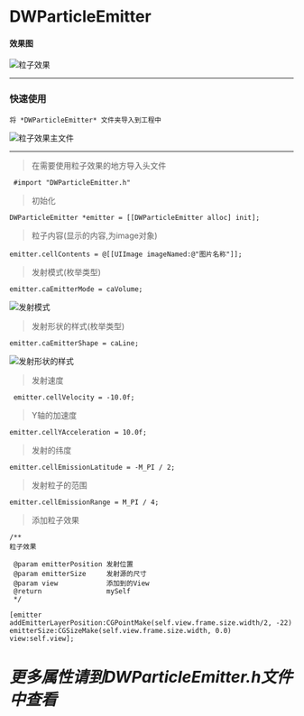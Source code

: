 # DWParticleEmitter
#### 效果图
![粒子效果](https://github.com/dwanghello/DWParticleEmitter/blob/master/粒子效果.gif)

---

### 快速使用
>
    将 *DWParticleEmitter* 文件夹导入到工程中
>
![粒子效果主文件](/Users/sihaiquanqiu/Desktop/DWParticleEmitter/粒子效果主文件.png)
>
---
> 在需要使用粒子效果的地方导入头文件
>      
     #import "DWParticleEmitter.h"
> 初始化
> 
    DWParticleEmitter *emitter = [[DWParticleEmitter alloc] init];
> 粒子内容(显示的内容,为image对象)
>
    emitter.cellContents = @[[UIImage imageNamed:@"图片名称"]];
> 发射模式(枚举类型)
> 
    emitter.caEmitterMode = caVolume;
![发射模式](/Users/sihaiquanqiu/Desktop/DWParticleEmitter/发射模式.png)
> 发射形状的样式(枚举类型)
> 
    emitter.caEmitterShape = caLine;
![发射形状的样式](/Users/sihaiquanqiu/Desktop/DWParticleEmitter/发射形状的样式.png)
> 发射速度
>     
     emitter.cellVelocity = -10.0f;
> Y轴的加速度
>
    emitter.cellYAcceleration = 10.0f;
> 发射的纬度
> 
    emitter.cellEmissionLatitude = -M_PI / 2;
> 发射粒子的范围
> 
    emitter.cellEmissionRange = M_PI / 4;

> 添加粒子效果
> 
    /**
    粒子效果
>
     @param emitterPosition 发射位置
     @param emitterSize     发射源的尺寸
     @param view            添加到的View
     @return                mySelf
     */
>
    [emitter addEmitterLayerPosition:CGPointMake(self.view.frame.size.width/2, -22) emitterSize:CGSizeMake(self.view.frame.size.width, 0.0) view:self.view];

# *更多属性请到DWParticleEmitter.h文件中查看*

